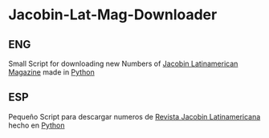 # Jacobin-Lat-Mag-Downloader

## ENG
Small Script for downloading new Numbers of [Jacobin Latinamerican Magazine](https://jacobinlat.com) made in [Python](https://www.python.org/about/)

## ESP
Pequeño Script para descargar numeros de  [Revista Jacobin Latinamericana](https://jacobinlat.com) hecho en [Python](https://www.python.org/about/)
